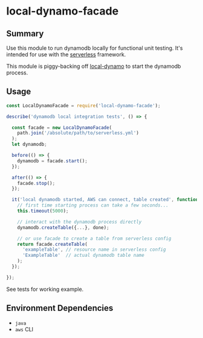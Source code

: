 
# local-dynamo-facade

## Summary

Use this module to run dynamodb locally for functional unit testing.
It's intended for use with the [serverless][] framework.

This module is piggy-backing off [local-dynamo][] to start the dynamodb process.

[local-dynamo]: https://github.com/Medium/local-dynamo
[serverless]: https://github.com/serverless/serverless

## Usage

```javascript
const LocalDynamoFacade = require('local-dynamo-facade');

describe('dynamodb local integration tests', () => {

  const facade = new LocalDynamoFacade(
    path.join('/absolute/path/to/serverless.yml')
  );
  let dynamodb;

  before(() => {
    dynamodb = facade.start();
  });

  after(() => {
    facade.stop();
  });

  it('local dynamodb started, AWS can connect, table created', function(done) {
    // first time starting process can take a few seconds...
    this.timeout(5000);

    // interact with the dynamodb process directly
    dynamodb.createTable({...}, done);

    // or use facade to create a table from serverless config
    return facade.createTable(
      'exampleTable', // resource name in serverless config
      'ExampleTable'  // actual dynamodb table name
    );
  });

});
```

See tests for working example.

## Environment Dependencies

- `java`
- `aws` CLI
